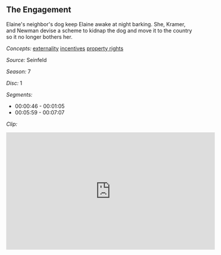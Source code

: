## The Engagement

Elaine's neighbor's dog keep Elaine awake at night barking.  She, Kramer, and Newman devise a scheme to kidnap the dog and move it to the country so it no longer bothers her.

*Concepts:*
[externality](/concept/externality/)
[incentives](/concept/incentives/)
[property rights](/concept/property-rights/)

*Source:* Seinfeld

*Season:* 7

*Disc:* 1

*Segments:*

 * 00:00:46 - 00:01:05
 * 00:05:59 - 00:07:07

*Clip:*

<iframe width="560" height="315" src="https://criticalcommons.org/embed?m=BRksgiGzL" frameborder="0" allowfullscreen></iframe>
